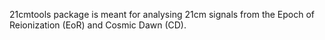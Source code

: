 21cmtools package is meant for analysing 21cm signals from the Epoch of Reionization (EoR) and Cosmic Dawn (CD).
